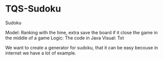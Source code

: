 # TQS-Sudoku
Sudoku

Model: Ranking with the time, extra save the board if it close the game in the middle of a game
Logic: The code in Java
Visual: Txt 

We want to create a generator for sudoku, that it can be easy becouse in internet we have a lot of example.
